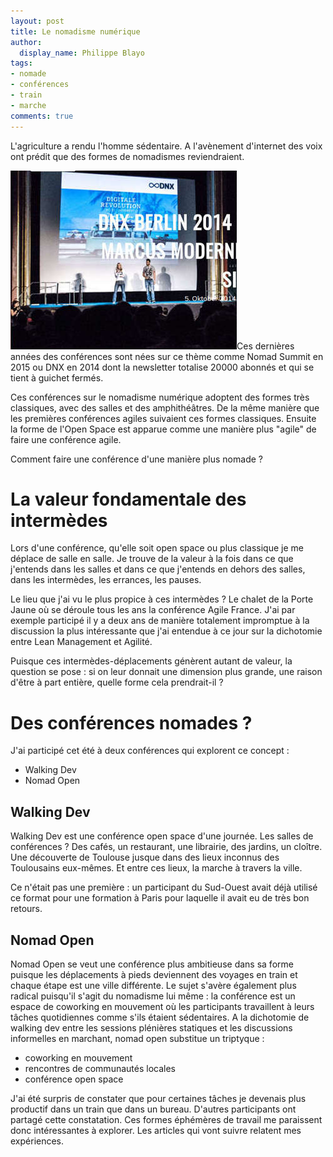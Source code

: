 ```yaml
---
layout: post
title: Le nomadisme numérique
author:
  display_name: Philippe Blayo
tags:
- nomade
- conférences
- train
- marche
comments: true
---
```

L'agriculture a rendu l'homme sédentaire.
A l'avènement d'internet des voix ont prédit que des formes de nomadismes reviendraient.

<img class="right" alt="La première conférence DNX, en 2014" src="/images/dnx_berlin_2014_small.jpg"/>Ces dernières années des conférences sont nées sur ce thème comme Nomad Summit en 2015 ou DNX en 2014 dont la newsletter totalise 20000 abonnés et qui se tient à guichet fermés.

Ces conférences sur le nomadisme numérique adoptent des formes très classiques, avec des salles et des amphithéâtres.
De la même manière que les premières conférences agiles suivaient ces formes classiques. Ensuite la forme de l'Open Space est apparue comme une manière plus "agile" de faire une conférence agile.

Comment faire une conférence d'une manière plus nomade ?


# La valeur fondamentale des intermèdes

Lors d'une conférence, qu'elle soit open space ou plus classique je me déplace de salle en salle.
Je trouve de la valeur à la fois dans ce que j'entends dans les salles et dans ce que j'entends en dehors des salles, dans les intermèdes, les errances, les pauses.

Le lieu que j'ai vu le plus propice à ces intermèdes ? Le chalet de la Porte Jaune où se déroule tous les ans la conférence Agile France. J'ai par exemple participé il y a deux ans de manière totalement impromptue à la discussion la plus intéressante que j'ai entendue à ce jour sur la dichotomie entre Lean Management et Agilité.

Puisque ces intermèdes-déplacements génèrent autant de valeur, la question se pose : si on leur donnait une dimension plus grande, une raison d'être à part entière, quelle forme cela prendrait-il ?

# Des conférences nomades ?

J'ai participé cet été à deux conférences qui explorent ce concept :

- Walking Dev
- Nomad Open

## Walking Dev

Walking Dev est une conférence open space d'une journée. Les salles de conférences ? Des cafés, un restaurant, une librairie, des jardins, un cloître. Une découverte de Toulouse jusque dans des lieux inconnus des Toulousains eux-mêmes. Et entre ces lieux, la marche à travers la ville.

Ce n'était pas une première : un participant du Sud-Ouest avait déjà utilisé ce format pour une formation à Paris pour laquelle il avait eu de très bon retours.

## Nomad Open

Nomad Open se veut une conférence plus ambitieuse dans sa forme puisque les déplacements à pieds deviennent des voyages en train et chaque étape est une ville différente. Le sujet s'avère également plus radical puisqu'il s'agit du nomadisme lui même : la conférence est un espace de coworking en mouvement où les participants travaillent à leurs tâches quotidiennes comme s'ils étaient sédentaires. A la dichotomie de walking dev entre les sessions plénières statiques et les discussions informelles en marchant, nomad open substitue un triptyque :

- coworking en mouvement
- rencontres de communautés locales
- conférence open space

J'ai été surpris de constater que pour certaines tâches je devenais plus productif dans un train que dans un bureau. D'autres participants ont partagé cette constatation.
Ces formes éphémères de travail me paraissent donc intéressantes à explorer. Les articles qui vont suivre relatent mes expériences.

